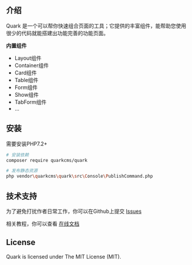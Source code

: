 ## 介绍
Quark 是一个可以帮你快速组合页面的工具；它提供的丰富组件，能帮助您使用很少的代码就能搭建出功能完善的功能页面。

**内置组件**
* Layout组件
* Container组件
* Card组件
* Table组件
* Form组件
* Show组件
* TabForm组件
* ...

## 安装

需要安装PHP7.2+

``` bash
# 安装依赖
composer require quarkcms/quark

# 发布静态资源
php vendor\quarkcms\quark\src\Console\PublishCommand.php
```

## 技术支持
为了避免打扰作者日常工作，你可以在Github上提交 [Issues](https://github.com/quarkcms/quark/issues)

相关教程，你可以查看 [在线文档](http://www.quarkcms.com/quark/)

## License
Quark is licensed under The MIT License (MIT).